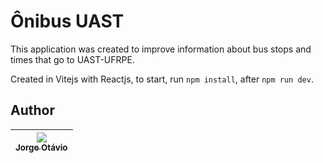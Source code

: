 # Ônibus UAST

This application was created to improve information about bus stops and times that go to UAST-UFRPE.

Created in Vitejs with Reactjs, to start, run `npm install`, after `npm run dev`.

## Author
| [<img src="https://avatars.githubusercontent.com/jorgeotavio?s=115"><br><sub>Jorge Otávio</sub>](https://github.com/jorgeotavio) |
| :---: |
